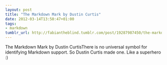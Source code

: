 ```yaml
---
layout: post
title: "The Markdown Mark by Dustin Curtis"
date: 2012-03-14T13:50:47+01:00
tags:
- markdown
tumblr_url: http://fabiantheblind.tumblr.com/post/19287987450/the-markdown-mark-by-dustin-curtis
---
```

The Markdown Mark by Dustin CurtisThere is no universal symbol for identifying Markdown support. So Dustin Curtis made one. Like a superhero :)
